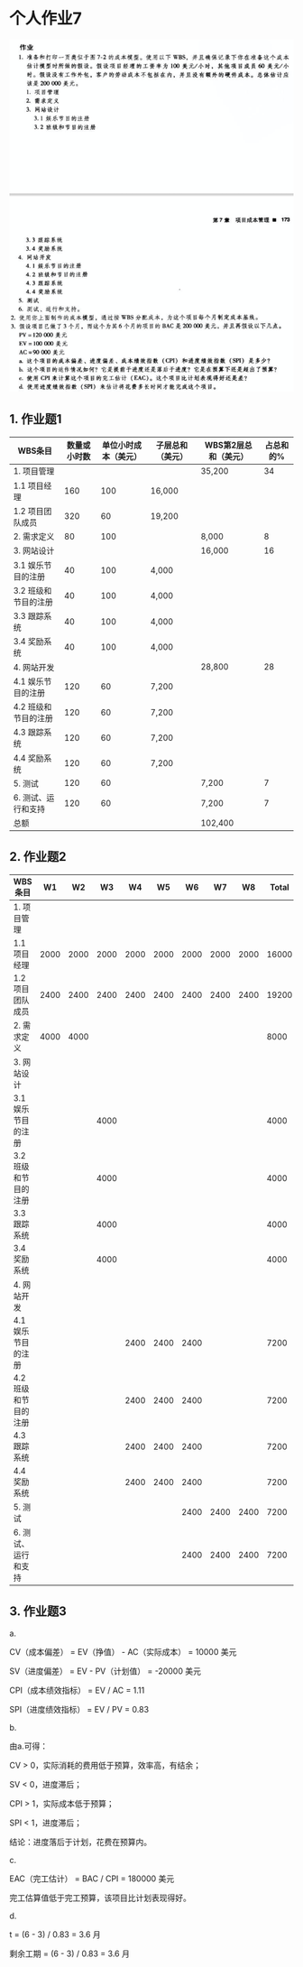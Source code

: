 

# 个人作业7

![](./images/hw07_1.png)



## 1. 作业题1

| WBS条目              | 数量或小时数 | 单位小时成本（美元） | 子层总和（美元） | WBS第2层总和（美元） | 占总和的% |
| -------------------- | ------------ | -------------------- | ---------------- | -------------------- | --------- |
| 1. 项目管理          |              |                      |                  | 35,200               | 34        |
| 1.1 项目经理         | 160          | 100                  | 16,000           |                      |           |
| 1.2 项目团队成员     | 320          | 60                   | 19,200           |                      |           |
| 2. 需求定义          | 80           | 100                  |                  | 8,000                | 8         |
| 3. 网站设计          |              |                      |                  | 16,000               | 16        |
| 3.1 娱乐节目的注册   | 40           | 100                  | 4,000            |                      |           |
| 3.2 班级和节目的注册 | 40           | 100                  | 4,000            |                      |           |
| 3.3 跟踪系统         | 40           | 100                  | 4,000            |                      |           |
| 3.4 奖励系统         | 40           | 100                  | 4,000            |                      |           |
| 4.  网站开发         |              |                      |                  | 28,800               | 28        |
| 4.1 娱乐节目的注册   | 120          | 60                   | 7,200            |                      |           |
| 4.2 班级和节目的注册 | 120          | 60                   | 7,200            |                      |           |
| 4.3 跟踪系统         | 120          | 60                   | 7,200            |                      |           |
| 4.4 奖励系统         | 120          | 60                   | 7,200            |                      |           |
| 5. 测试              | 120          | 60                   |                  | 7,200                | 7         |
| 6. 测试、运行和支持  | 120          | 60                   |                  | 7,200                | 7         |
| 总额                 |              |                      |                  | 102,400              |           |



## 2. 作业题2

| WBS条目              | W1   | W2   | W3   | W4   | W5   | W6   | W7   | W8   | Total |
| -------------------- | ---- | ---- | ---- | ---- | ---- | ---- | ---- | ---- | ----- |
| 1. 项目管理          |      |      |      |      |      |      |      |      |       |
| 1.1 项目经理         | 2000 | 2000 | 2000 | 2000 | 2000 | 2000 | 2000 | 2000 | 16000 |
| 1.2 项目团队成员     | 2400 | 2400 | 2400 | 2400 | 2400 | 2400 | 2400 | 2400 | 19200 |
| 2. 需求定义          | 4000 | 4000 |      |      |      |      |      |      | 8000  |
| 3. 网站设计          |      |      |      |      |      |      |      |      |       |
| 3.1 娱乐节目的注册   |      |      | 4000 |      |      |      |      |      | 4000  |
| 3.2 班级和节目的注册 |      |      | 4000 |      |      |      |      |      | 4000  |
| 3.3 跟踪系统         |      |      | 4000 |      |      |      |      |      | 4000  |
| 3.4 奖励系统         |      |      | 4000 |      |      |      |      |      | 4000  |
| 4.  网站开发         |      |      |      |      |      |      |      |      |       |
| 4.1 娱乐节目的注册   |      |      |      | 2400 | 2400 | 2400 |      |      | 7200  |
| 4.2 班级和节目的注册 |      |      |      | 2400 | 2400 | 2400 |      |      | 7200  |
| 4.3 跟踪系统         |      |      |      | 2400 | 2400 | 2400 |      |      | 7200  |
| 4.4 奖励系统         |      |      |      | 2400 | 2400 | 2400 |      |      | 7200  |
| 5. 测试              |      |      |      |      |      | 2400 | 2400 | 2400 | 7200  |
| 6. 测试、运行和支持  |      |      |      |      |      | 2400 | 2400 | 2400 | 7200  |





## 3. 作业题3

a. 

CV（成本偏差） = EV（挣值） - AC（实际成本） = 10000 美元

SV（进度偏差） = EV - PV（计划值） = -20000 美元

CPI（成本绩效指标） = EV / AC = 1.11

SPI（进度绩效指标） = EV / PV = 0.83

b. 

由a.可得：

CV > 0，实际消耗的费用低于预算，效率高，有结余；

SV < 0，进度滞后；

CPI > 1，实际成本低于预算；

SPI < 1，进度滞后；

结论：进度落后于计划，花费在预算内。

c. 

EAC（完工估计） = BAC / CPI = 180000 美元

完工估算值低于完工预算，该项目比计划表现得好。

d. 

t = (6 - 3) / 0.83 = 3.6 月

剩余工期 = (6 - 3) / 0.83 = 3.6 月


